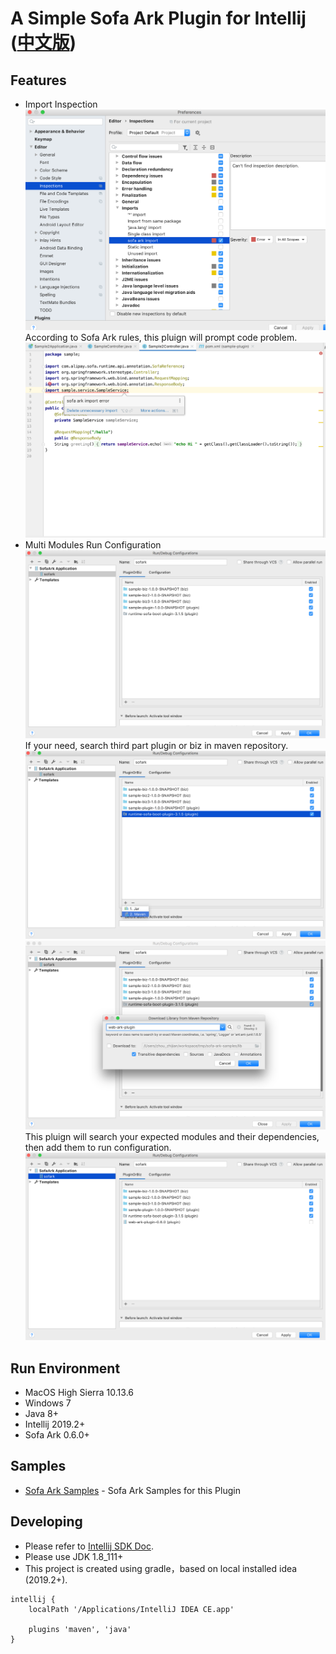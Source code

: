 # A Simple Sofa Ark Plugin for Intellij ([中文版](README_CN.md))

## Features
- Import Inspection
![Inspection Settings](doc/inspection_settings.png)
According to Sofa Ark rules, this pluign will prompt code problem.
![Inspection Samples](doc/inspection_sample.png)
- Multi Modules Run Configuration
![Run Configuration](doc/run_configuration.png)
If your need, search third part plugin or biz in maven repository.
![Add Plugin or Biz](doc/run_configuration_adding_plugin_or_biz.png)
![Search Plugin or Biz](doc/run_configuration_searching_plugin_or_biz.png)
This pluign will search your expected modules and their dependencies, then add them to run configuration.
![Search Result](doc/run_configuration_with_added_plugin_or_biz.png)

## Run Environment
- MacOS High Sierra 10.13.6
- Windows 7
- Java 8+
- Intellij 2019.2+
- Sofa Ark 0.6.0+

## Samples
* [Sofa Ark Samples](https://github.com/ggndnn/sofa-ark-samples) - Sofa Ark Samples for this Plugin

## Developing
* Please refer to [Intellij SDK Doc](http://www.jetbrains.org/intellij/sdk/docs/basics/getting_started.html).
* Please use JDK 1.8_111+
* This project is created using gradle，based on local installed idea (2019.2+).
```
intellij {
    localPath '/Applications/IntelliJ IDEA CE.app'

    plugins 'maven', 'java'
}
```